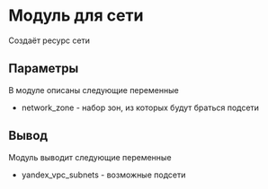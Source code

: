 # Модуль для сети
Создаёт ресурс сети

## Параметры
В модуле описаны следующие переменные
- network_zone - набор зон, из которых будут браться подсети

## Вывод
Модуль выводит следующие переменные
- yandex_vpc_subnets - возможные подсети